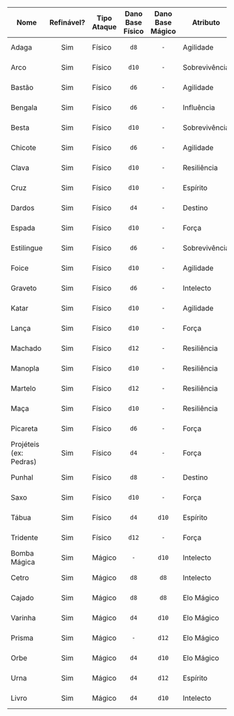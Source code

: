 | Nome                   | Refinável? | Tipo Ataque | Dano Base Físico | Dano Base Mágico | Atributo      | Tipo Dano            | Preço (T$) |
|------------------------|:----------:|-------------|:----------------:|:----------------:|---------------|----------------------|:----------:|
| Adaga                  |     Sim    | Físico      |       `d8`       |        `-`       | Agilidade     | Perfurante           |   T$ 200   |
| Arco                   |     Sim    | Físico      |       `d10`      |        `-`       | Sobrevivência | Perfurante           |   T$ 200   |
| Bastão                 |     Sim    | Físico      |       `d6`       |        `-`       | Agilidade     | Contusivo            |   T$ 200   |
| Bengala                |     Sim    | Físico      |       `d6`       |        `-`       | Influência    | Contusivo            |   T$ 200   |
| Besta                  |     Sim    | Físico      |       `d10`      |        `-`       | Sobrevivência | Perfurante           |   T$ 200   |
| Chicote                |     Sim    | Físico      |       `d6`       |        `-`       | Agilidade     | Cortante             |   T$ 200   |
| Clava                  |     Sim    | Físico      |       `d10`      |        `-`       | Resiliência   | Contusivo            |   T$ 200   |
| Cruz                   |     Sim    | Físico      |       `d10`      |        `-`       | Espírito      | Contusivo/Perfurante |   T$ 300   |
| Dardos                 |     Sim    | Físico      |       `d4`       |        `-`       | Destino       | Perfurante           |   T$ 200   |
| Espada                 |     Sim    | Físico      |       `d10`      |        `-`       | Força         | Cortante             |   T$ 200   |
| Estilingue             |     Sim    | Físico      |       `d6`       |        `-`       | Sobrevivência | Contusivo            |   T$ 200   |
| Foice                  |     Sim    | Físico      |       `d10`      |        `-`       | Agilidade     | Cortante             |   T$ 200   |
| Graveto                |     Sim    | Físico      |       `d6`       |        `-`       | Intelecto     | Contusivo            |   T$ 200   |
| Katar                  |     Sim    | Físico      |       `d10`      |        `-`       | Agilidade     | Perfurante           |   T$ 200   |
| Lança                  |     Sim    | Físico      |       `d10`      |        `-`       | Força         | Perfurante           |   T$ 200   |
| Machado                |     Sim    | Físico      |       `d12`      |        `-`       | Resiliência   | Cortante             |   T$ 200   |
| Manopla                |     Sim    | Físico      |       `d10`      |        `-`       | Resiliência   | Contusivo            |   T$ 200   |
| Martelo                |     Sim    | Físico      |       `d12`      |        `-`       | Resiliência   | Contusivo            |   T$ 200   |
| Maça                   |     Sim    | Físico      |       `d10`      |        `-`       | Resiliência   | Contusivo            |   T$ 200   |
| Picareta               |     Sim    | Físico      |       `d6`       |        `-`       | Força         | Cortante             |   T$ 200   |
| Projéteis (ex: Pedras) |     Sim    | Físico      |       `d4`       |        `-`       | Força         | Contusivo            |    T$ 50   |
| Punhal                 |     Sim    | Físico      |       `d8`       |        `-`       | Destino       | Cortante             |   T$ 200   |
| Saxo                   |     Sim    | Físico      |       `d10`      |        `-`       | Força         | Cortante             |   T$ 200   |
| Tábua                  |     Sim    | Físico      |       `d4`       |       `d10`      | Espírito      | Contusivo            |   T$ 200   |
| Tridente               |     Sim    | Físico      |       `d12`      |        `-`       | Força         | Perfurante           |   T$ 200   |
| Bomba Mágica           |     Sim    | Mágico      |        `-`       |       `d10`      | Intelecto     | Mágico               |   T$ 300   |
| Cetro                  |     Sim    | Mágico      |       `d8`       |       `d8`       | Intelecto     | Mágico               |   T$ 300   |
| Cajado                 |     Sim    | Mágico      |       `d8`       |       `d8`       | Elo Mágico    | Mágico               |   T$ 300   |
| Varinha                |     Sim    | Mágico      |       `d4`       |       `d10`      | Elo Mágico    | Mágico               |   T$ 300   |
| Prisma                 |     Sim    | Mágico      |        `-`       |       `d12`      | Elo Mágico    | Mágico               |   T$ 300   |
| Orbe                   |     Sim    | Mágico      |       `d4`       |       `d10`      | Elo Mágico    | Mágico               |   T$ 300   |
| Urna                   |     Sim    | Mágico      |       `d4`       |       `d12`      | Espírito      | Mágico               |   T$ 300   |
| Livro                  |     Sim    | Mágico      |       `d4`       |       `d10`      | Intelecto     | Mágico               |   T$ 300   |
